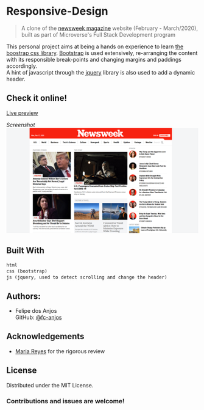 <!-- TITLE -->
# Responsive-Design
>  A clone of the [newsweek magazine](https://newsweek.com) website (February - March/2020), built as part of Microverse's Full Stack Development program

<!-- DESCRIPTION -->
This personal project aims at being a hands on experience to learn [the boostrap css library](https://getbootstrap.com/).
[Bootstrap](https://getbootstrap.com/) is used extensively, re-arranging the content with its responsible break-points and changing margins and paddings accordingly.   
A hint of javascript through the [jquery](https://jquery.com/) library is also used to add a dynamic header.

<!-- AUTHORS -->
## Check it online!
[Live preview](https://raw.githack.com/fc-anjos/newsweek-clone/section-ordering/index.html)

<!-- SCREENSHOT -->
_Screenshot_
![Screenshot of the project](screenshot.PNG)
## Built With
    html
    css (bootstrap)
    js (jquery, used to detect scrolling and change the header)

<!-- AUTHORS -->
## Authors:
* Felipe dos Anjos  
GitHub: [@fc-anjos](https://github.com/fc-anjos)  



<!-- ACKNOWLEDGEMENTS -->
## Acknowledgements
* [Maria Reyes](https://github.com/majovanilla) for the rigorous review


<!-- LICENSE -->
## License
Distributed under the MIT License. 

### Contributions and issues are welcome!

